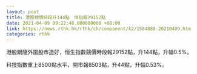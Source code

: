 ```yaml
---
layout: post
title: 港股競價時段升144點　恒指報29152點
date: 2021-04-09 09:22:48.000000000 +08:00
link: https://news.rthk.hk/rthk/ch/component/k2/1584888-20210409.htm
categories: rthk
---
```


港股跟隨外圍股市造好，恒生指數競價時段報29152點，升144點，升幅0.5%。

科技指數重上8500點水平，開市報8503點，升44點，升幅0.53%。
